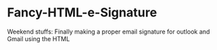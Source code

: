 # Fancy-HTML-e-Signature
Weekend stuffs: Finally making a proper email signature for outlook and Gmail using the HTML
